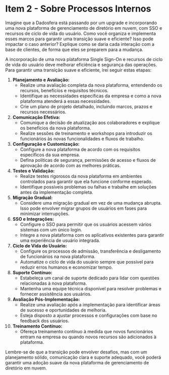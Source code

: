 # Item 2 - Sobre Processos Internos

Imagine que a Dadosfera está passando por um upgrade e incorporando uma nova
plataforma de gerenciamento de diretório em nuvem, com SSO e recursos de ciclo de vida
do usuário. Como você organiza e implementa esses marcos para garantir uma transição suave e eficiente? Isso pode impactar o caso anterior? Explique como se daria cada
interação com a base de clientes, de forma que eles se preparem para a mudança.

A incorporação de uma nova plataforma Single Sign-On e recursos de ciclo de vida do usuário deve melhorar eficiência e segurança das operações. Para garantir uma transição suave e eficiente, irei seguir estas etapas:

1. **Planejamento e Avaliação:**
   - Realize uma avaliação completa da nova plataforma, entendendo os recursos, benefícios e requisitos técnicos.
   - Identifique as necessidades específicas da empresa e como a nova plataforma atenderá a essas necessidades.
   - Crie um plano de projeto detalhado, incluindo marcos, prazos e recursos necessários.
2. **Comunicação Efetiva:**
   - Comunique a decisão de atualização aos colaboradores e explique os benefícios da nova plataforma.
   - Realize sessões de treinamento e workshops para introduzir os funcionários às novas funcionalidades e fluxos de trabalho.
3. **Configuração e Customização:**
   - Configure a nova plataforma de acordo com os requisitos específicos da sua empresa.
   - Defina políticas de segurança, permissões de acesso e fluxos de aprovação de acordo com as melhores práticas.
4. **Testes e Validação:**
   - Realize testes rigorosos da nova plataforma em ambientes controlados para garantir que ela funcione conforme esperado.
   - Identifique possíveis problemas ou falhas e trabalhe em soluções antes da implementação completa.
5. **Migração Gradual:**
   - Considere uma migração gradual em vez de uma mudança abrupta. Isso pode envolver migrar grupos de usuários em fases para minimizar interrupções.
6. **SSO e Integrações:**
   - Configure o SSO para permitir que os usuários acessem vários sistemas com um único login.
   - Integre a nova plataforma com os aplicativos existentes para garantir uma experiência de usuário integrada.
7. **Ciclo de Vida do Usuário:**
   - Configure os processos de admissão, transferência e desligamento de funcionários na nova plataforma.
   - Automatize o ciclo de vida do usuário sempre que possível para reduzir erros humanos e economizar tempo.
8. **Suporte Contínuo:**
   - Estabeleça um canal de suporte dedicado para lidar com questões relacionadas à nova plataforma.
   - Mantenha uma equipe técnica disponível para resolver problemas e fornecer assistência aos usuários.
9. **Avaliação Pós-Implementação:**
   - Realize uma avaliação após a implementação para identificar áreas de sucesso e oportunidades de melhoria.
   - Esteja disposto a ajustar processos e configurações com base no feedback dos usuários.
10. **Treinamento Contínuo:**
    - Ofereça treinamento contínuo à medida que novos funcionários entram na empresa ou quando novos recursos são adicionados à plataforma.

Lembre-se de que a transição pode envolver desafios, mas com um planejamento sólido, comunicação clara e suporte adequado, você poderá garantir uma adoção suave da nova plataforma de gerenciamento de diretório em nuvem.
